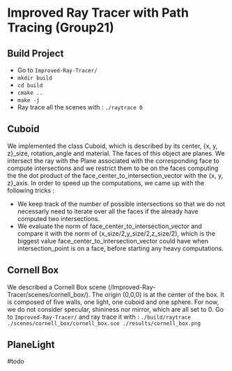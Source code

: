 # Improved Ray Tracer with Path Tracing (Group21)

## Build Project
- Go to `Improved-Ray-Tracer/`
- `mkdir build`
- `cd build`
- `cmake ..`
- `make -j`
- Ray trace all the scenes with : `./raytrace 0`

## Cuboid
We implemented the class Cuboid, which is described by its center, {x, y, z}_size, rotation_angle and material. The faces of this object are planes. We intersect the ray with the Plane associated with the corresponding face to compute intersections and we restrict them to be on the faces computing the the dot product of the face_center_to_intersection_vector with the {x, y, z}_axis. In order to speed up the computations, we came up with the following tricks :
- We keep track of the number of possible intersections so that we do not necessarly need to iterate over all the faces if the already have computed two intersections.
- We evaluate the norm of face_center_to_intersection_vector and compare it with the norm of (x_size/2,y_size/2,z_size/2), which is the biggest value face_center_to_intersection_vector could have when intersection_point is on a face, before starting any heavy computations.

## Cornell Box
We described a Cornell Box scene (/Improved-Ray-Tracer/scenes/cornell_box/). The origin (0,0,0) is at the center of the box. It is composed of five walls, one light, one cuboid and one sphere. For now, we do not consider specular, shininess nor mirror, which are all set to 0.
Go to `Improved-Ray-Tracer/` and ray trace it with : `./build/raytrace ./scenes/cornell_box/cornell_box.sce ./results/cornell_box.png`

## PlaneLight
#todo
